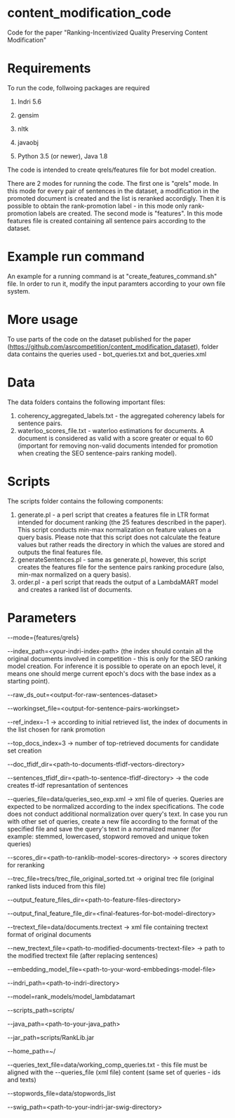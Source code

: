 # content_modification_code
Code for the paper "Ranking-Incentivized Quality Preserving Content Modification"


# Requirements
To run the code, follwoing packages are required

1) Indri 5.6

2) gensim

3) nltk

4) javaobj

5) Python 3.5 (or newer), Java 1.8

The code is intended to create qrels/features file for bot model creation.

There are 2 modes for running the code. The first one is "qrels" mode. In this mode for every pair of sentences in the dataset, a modification in the promoted document is created and the list is reranked accordigly. Then it is possible to obtain the rank-promotion label - in this mode only rank-promotion labels are created. The second mode is "features". In this mode features file is created containing all sentence pairs according to the dataset.


# Example run command
An example for a running command is at "create_features_command.sh" file. In order to run it, modify the input paramters according to your own file system.

# More usage
To use parts of the code on the dataset published for the paper (https://github.com/asrcompetition/content_modification_dataset), folder data contains the queries used - bot_queries.txt and bot_queries.xml

# Data
The data folders contains the following important files:
1. coherency_aggregated_labels.txt - the aggregated coherency labels for sentence pairs. 
2. waterloo_scores_file.txt - waterloo estimations for documents. A document is considered as valid with a score greater or equal to 60 (important for removing non-valid documents intended for promotion when creating the SEO sentence-pairs ranking model).

# Scripts
The scripts folder contains the following components:
1. generate.pl - a perl script that creates a features file in LTR format intended for document ranking (the 25 features described in the paper). This script conducts min-max normalization on feature values on a query basis. Please note that this script does not calculate the feature values but rather reads the directory in which the values are stored and outputs the final features file.
2. generateSentences.pl - same as generate.pl, however, this script creates the features file for the sentence pairs ranking procedure (also, min-max normalized on a query basis).
3. order.pl - a perl script that reads the output of a LambdaMART model and creates a ranked list of documents.



# Parameters
--mode={features/qrels}

--index_path=\<your-indri-index-path\> (the index should contain all the original documents involved in competition - this is only for the SEO ranking model creation. For inference it is possible to operate on an epoch level, it means one should merge current epoch's docs with the base index as a starting point).
  
--raw_ds_out=\<output-for-raw-sentences-dataset\>
  
--workingset_file=\<output-for-sentence-pairs-workingset\>
  
--ref_index=-1 -\> according to initial retrieved list, the index of documents in the list chosen for rank promotion

--top_docs_index=3 -\> number of top-retrieved documents for candidate set creation 

--doc_tfidf_dir=\<path-to-documents-tfidf-vectors-directory\>
  
--sentences_tfidf_dir=\<path-to-sentence-tfidf-directory\> -\> the code creates tf-idf represantation of sentences 
  
--queries_file=data/queries_seo_exp.xml -\> xml file of queries. Queries are expected to be normalized according to the index specifications. The code does not conduct additional normalization over query's text. In case you run with other set of queries, create a new file according to the format of the specified file and save the query's text in a normalized manner (for example: stemmed, lowercased, stopword removed and unique token queries)
  
--scores_dir=\<path-to-ranklib-model-scores-directory\> -\> scores directory for reranking
  
--trec_file=trecs/trec_file_original_sorted.txt -\> original trec file (original ranked lists induced from this file)

--output_feature_files_dir=\<path-to-feature-files-directory\>
  
--output_final_feature_file_dir=\<final-features-for-bot-model-directory\>
  
--trectext_file=data/documents.trectext -\> xml file containing trectext format of original documents

--new_trectext_file=\<path-to-modified-documents-trectext-file\> -\> path to the modified trectext file (after replacing sentences)
  
--embedding_model_file=\<path-to-your-word-embbedings-model-file\>
  
--indri_path=\<path-to-indri-directory\>
  
--model=rank_models/model_lambdatamart

--scripts_path=scripts/

--java_path=\<path-to-your-java_path\> 

--jar_path=scripts/RankLib.jar 

--home_path=~/

--queries_text_file=data/working_comp_queries.txt - this file must be aligned with the --queries_file (xml file) content (same set of queries - ids and texts)

--stopwords_file=data/stopwords_list 

--swig_path=\<path-to-your-indri-jar-swig-directory\>
